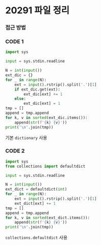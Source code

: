 # 20291 파일 정리



### 접근 방법



### CODE 1

```python
import sys

input = sys.stdin.readline

N = int(input())
ext_dic = {}
for _ in range(N):
    ext = input().rstrip().split('.')[1]
    if ext_dic.get(ext):
        ext_dic[ext] += 1
    else:
        ext_dic[ext] = 1
tmp = []
append = tmp.append
for k, v in sorted(ext_dic.items()):
    append(str(f'{k} {v}'))
print('\n'.join(tmp))
```

기본 `dictionary` 사용



### CODE 2

```python
import sys
from collections import defaultdict

input = sys.stdin.readline

N = int(input())
ext_dict = defaultdict(int)
for _ in range(N):
    ext = input().rstrip().split('.')[1]
    ext_dict[ext] += 1
tmp = []
append = tmp.append
for k, v in sorted(ext_dict.items()):
    append(str(f'{k} {v}'))
print('\n'.join(tmp))
```

`collections.defaultdict` 사용

